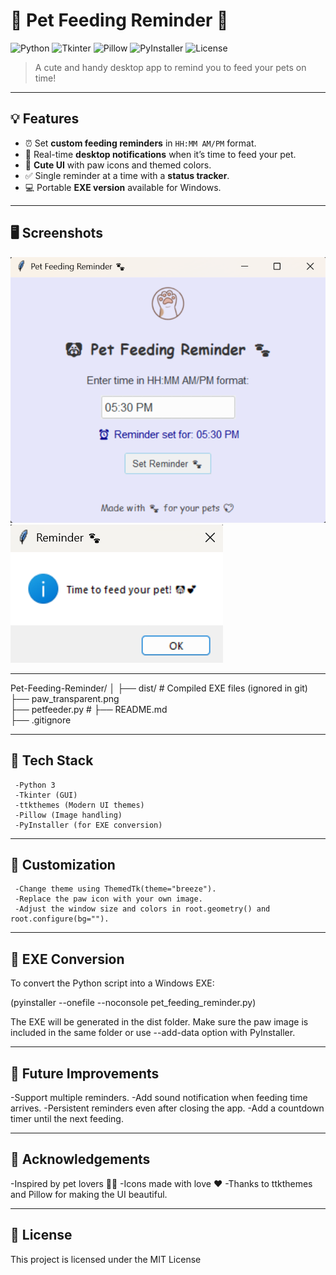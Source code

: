 # 🐾 Pet Feeding Reminder 🐶

![Python](https://img.shields.io/badge/Python-3.11-blue?style=for-the-badge&logo=python)
![Tkinter](https://img.shields.io/badge/Tkinter-GUI-brightgreen?style=for-the-badge)
![Pillow](https://img.shields.io/badge/Pillow-ImageProcessing-yellow?style=for-the-badge)
![PyInstaller](https://img.shields.io/badge/EXE-PyInstaller-red?style=for-the-badge)
![License](https://img.shields.io/badge/License-MIT-blueviolet?style=for-the-badge)
> A cute and handy desktop app to remind you to feed your pets on time!  

---

## 💡 Features
- ⏰ Set **custom feeding reminders** in `HH:MM AM/PM` format.  
- 🔔 Real-time **desktop notifications** when it’s time to feed your pet.  
- 🎨 **Cute UI** with paw icons and themed colors.  
- ✅ Single reminder at a time with a **status tracker**.  
- 💻 Portable **EXE version** available for Windows.  

---

## 🖥️ Screenshots
  
![App Screenshot](petfeeder.png)  
![App Screenshot](reminder.png)  

---

Pet-Feeding-Reminder/
│
├── dist/                   # Compiled EXE files (ignored in git)
├── paw_transparent.png     
├── petfeeder.py #
├── README.md               
├── .gitignore              

---

## 🔧 Tech Stack
     -Python 3
     -Tkinter (GUI)
     -ttkthemes (Modern UI themes)
     -Pillow (Image handling)
     -PyInstaller (for EXE conversion)
---

## 🎨 Customization
     -Change theme using ThemedTk(theme="breeze").
     -Replace the paw icon with your own image.
     -Adjust the window size and colors in root.geometry() and root.configure(bg="").

---

## 🚀 EXE Conversion
To convert the Python script into a Windows EXE:

(pyinstaller --onefile --noconsole pet_feeding_reminder.py)

The EXE will be generated in the dist folder.
Make sure the paw image is included in the same folder or use --add-data option with PyInstaller.

---

## 📝 Future Improvements
   -Support multiple reminders.
   -Add sound notification when feeding time arrives.
   -Persistent reminders even after closing the app.
   -Add a countdown timer until the next feeding.

---

## 💖 Acknowledgements
   -Inspired by pet lovers 🐶🐱
   -Icons made with love ❤️
   -Thanks to ttkthemes and Pillow for making the UI beautiful.

---

## 📌 License

This project is licensed under the MIT License
